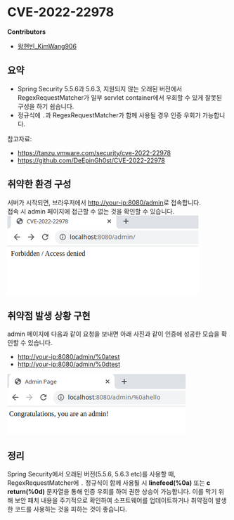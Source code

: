 # CVE-2022-22978

**Contributors**

* [왕현빈_KimWang906](https://github.com/KimWang906)

## 요약

* Spring Security 5.5.6과 5.6.3, 지원되지 않는 오래된 버전에서 RegexRequestMatcher가 일부 servlet container에서 우회할 수 있게 잘못된 구성을 하기 쉽습니다.
* 정규식에 `.`과 RegexRequestMatcher가 함께 사용될 경우 인증 우회가 가능합니다.

참고자료:

- <https://tanzu.vmware.com/security/cve-2022-22978>
- <https://github.com/DeEpinGh0st/CVE-2022-22978>

## 취약한 환경 구성

서버가 시작되면, 브라우저에서 <http://your-ip:8080/admin>로 접속합니다.  
접속 시 admin 페이지에 접근할 수 없는 것을 확인할 수 있습니다.
![](forbidden.png)

## 취약점 발생 상황 구현

admin 페이지에 다음과 같이 요청을 보내면 아래 사진과 같이 인증에 성공한 모습을 확인할 수 있습니다.

- <http://your-ip:8080/admin/%0atest>
- <http://your-ip:8080/admin/%0dtest>

![](bypassed.png)

## 정리

Spring Security에서 오래된 버전(5.5.6, 5.6.3 etc)를 사용할 때,  
RegexRequestMatcher에 `.` 정규식이 함께 사용될 시 **linefeed(%0a)** 또는 **c return(%0d)** 문자열을 통해 인증 우회를 하여 권한 상승이 가능합니다.
이를 막기 위해 보안 패치 내용을 주기적으로 확인하여 소프트웨어를 업데이트하거나 취약점이 발생한 코드를 사용하는 것을 피하는 것이 좋습니다.